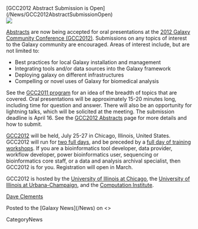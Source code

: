 <div class='newsItemHeader'>[GCC2012 Abstract Submission is Open](/News/GCC2012AbstractSubmissionOpen)</div>

<div class='right'><a href='/Events/GCC2012/Abstracts/'><img src='/Events/GCC2012/GCC2012Logo200.png' /></a></div>

[Abstracts](/Events/GCC2012/Abstracts) are now being accepted for oral presentations at the [2012 Galaxy Community Conference (GCC2012)](/Events/GCC2012).  Submissions on any topics of interest to the Galaxy community are encouraged. Areas of interest include, but are not limited to:

* Best practices for local Galaxy installation and management
* Integrating tools and/or data sources into the Galaxy framework
* Deploying galaxy on different infrastructures
* Compelling or novel uses of Galaxy for biomedical analysis 

See the [GCC2011 program](/Events/GCC2011) for an idea of the breadth of topics that are covered. Oral presentations will be approximately 15-20 minutes long, including time for question and answer. There will also be an opportunity for lightning talks, which will be solicited at the meeting.  The submission deadline is April 16.  See the [GCC2012 Abstracts](/Events/GCC2012/Abstracts) page for more details and how to submit.

[GCC2012](/Events/GCC2012) will be held, July 25-27 in Chicago, Illinois, United States.  GCC2012 will run for [two full days](/Events/GCC2012/Program), and be preceded by a [full day of training workshops](/Events/GCC2012/Program).  If you are a bioinformatics tool developer, data provider, workflow developer, power bioinformatics user, sequencing or bioinformatics core staff, or a data and analysis archival specialist, then GCC2012 is for you.  Registration will open in March.

GCC2012 is hosted by the [University of Illinois at Chicago](http://uic.edu/), the [University of Illinois at Urbana-Champaign](http://illinois.edu/), and the [Computation Institute](http://www.ci.anl.gov/).

[Dave Clements](/DaveClements)

<div class='newsItemFooter'>Posted to the [Galaxy News](/News) on <<Date(2012-02-13T19:55:16Z)>></div>

CategoryNews
